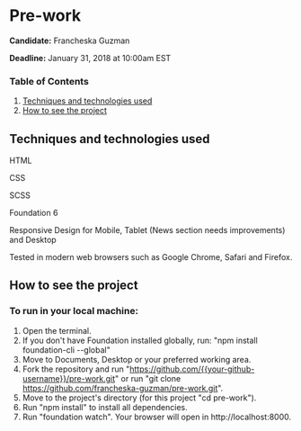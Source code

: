 # Pre-work

**Candidate:** Francheska Guzman

**Deadline:** January 31, 2018 at 10:00am EST

### Table of Contents

1. [Techniques and technologies used](#tech-used)
2. [How to see the project](#how-to-see)

<a id="tech-used"></a>
## Techniques and technologies used

HTML

CSS

SCSS

Foundation 6

Responsive Design for Mobile, Tablet (News section needs improvements) and Desktop

Tested in modern web browsers such as Google Chrome, Safari and Firefox.

<a id="how-to-see"></a>
## How to see the project

### To run in your local machine:

1. Open the terminal.
2. If you don't have Foundation installed globally, run: "npm install foundation-cli --global"
3. Move to Documents, Desktop or your preferred working area.
4. Fork the repository and run "https://github.com/{{your-github-username}}/pre-work.git" or run "git clone https://github.com/francheska-guzman/pre-work.git".
5. Move to the project's directory (for this project "cd pre-work").
6. Run "npm install" to install all dependencies.
7. Run "foundation watch". Your browser will open in http://localhost:8000.


